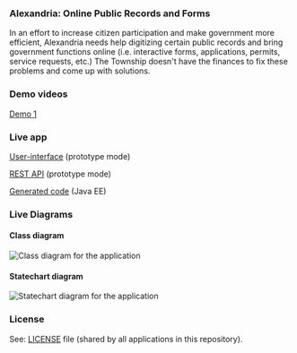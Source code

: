 ### Alexandria: Online Public Records and Forms

In an effort to increase citizen participation and make government more
efficient, Alexandria needs help digitizing certain public records and bring
government functions online (i.e. interactive forms, applications, permits,
service requests, etc.) The Township doesn't have the finances to fix these
problems and come up with solutions. 

### Demo videos

[Demo 1](https://www.youtube.com/watch?v=ZxgdjRpydiA)

### Live app

[User-interface](http://develop.cloudfier.com/kirra-api/kirra-ng/?app-path=/services/api-v2/test-cloudfier-sustainable-jersey-alexandria-forms/) (prototype mode)

[REST API](http://develop.cloudfier.com/services/api-v2/test-cloudfier-sustainable-jersey-alexandria-forms/) (prototype mode)

[Generated code](java-ee/gen) (Java EE)

### Live Diagrams

#### Class diagram

![Class diagram for the application](https://develop.cloudfier.com/services/diagram/test-cloudfier-sustainable-jersey-alexandria-forms/package/applications.uml?showClassifierCompartments=Always&showStaticFeatures=true&showClasses=true&showAssociationEndName=true&showAttributes=true&showOperations=true&showComments=true&showParameters=true&showAssociationEndMultiplicity=true&showMinimumVisibility=Public&showFeatureVisibility=false&showParameterNames=false&showDerivedElements=false)

#### Statechart diagram

![Statechart diagram for the application](https://develop.cloudfier.com/services/diagram/test-cloudfier-sustainable-jersey-alexandria-forms/package/applications.uml?showStateMachines=true)


### License

See: [LICENSE](../LICENSE) file (shared by all applications in this repository).

